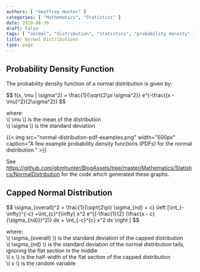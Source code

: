 ```yaml
---
authors: [ "Geoffrey Hunter" ]
categories: [ "Mathematics", "Statistics" ]
date: 2018-08-30
draft: false
tags: [ "normal", "distribution", "statistics", "probability density" ]
title: Normal Distributions
type: page
---
```


<h2>Probability Density Function</h2>

<p>The probability density function of a normal distribution is given by:</p>

<p>$$ f(x, \mu | \sigma^2) = \frac{1}{\sqrt{2\pi \sigma^2}} e^{-\frac{(x - \mu)^2}{2\sigma^2}} $$</p>

<p class="centered">
where:<br>
\( \mu \) is the mean of the distribution<br>
\( \sigma \) is the standard deviation<br>
</p>

{{< img src="normal-distribution-pdf-examples.png" width="500px" caption="A few example probability density functions (PDFs) for the normal distribution."  >}}

<p>See <a href="https://github.com/gbmhunter/BlogAssets/tree/master/Mathematics/Statistics/NormalDistribution">https://github.com/gbmhunter/BlogAssets/tree/master/Mathematics/Statistics/NormalDistribution</a> for the code which generated these graphs.</p>

<h2>Capped Normal Distribution</h2>

<p>
$$ \sigma_{overall}^2 = \frac{1}{\sqrt{2\pi} \sigma_{nd} + c} \left [\int_{-\infty}^{-c} +\int_{c}^{\infty} x^2 e^{(-\frac{1}{2} (\frac{x - c}{\sigma_{nd}})^2)} dx + \int_{-c}^{c} x^2 dx \right ] $$
</p>

<p class="centered">
where:<br>
\( \sigma_{overall} \) is the standard deviation of the capped distribution<br>
\( \sigma_{nd} \) is the standard deviation of the normal distribution tails, ignoring the flat section in the middle<br>
\( c \) is the half-width of the flat section of the capped distribution<br>
\( x \) is the random variable<br>
</p>